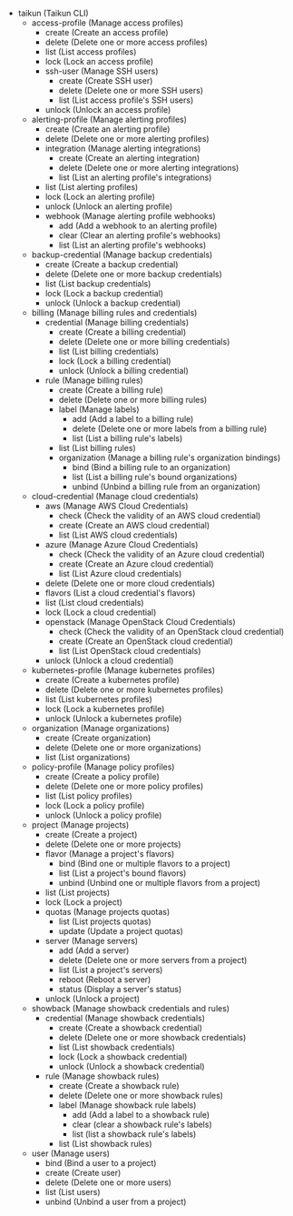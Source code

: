   * taikun (Taikun CLI)
    * access-profile (Manage access profiles)
      * create (Create an access profile)
      * delete (Delete one or more access profiles)
      * list (List access profiles)
      * lock (Lock an access profile)
      * ssh-user (Manage SSH users)
        * create (Create SSH user)
        * delete (Delete one or more SSH users)
        * list (List access profile's SSH users)
      * unlock (Unlock an access profile)
    * alerting-profile (Manage alerting profiles)
      * create (Create an alerting profile)
      * delete (Delete one or more alerting profiles)
      * integration (Manage alerting integrations)
        * create (Create an alerting integration)
        * delete (Delete one or more alerting integrations)
        * list (List an alerting profile's integrations)
      * list (List alerting profiles)
      * lock (Lock an alerting profile)
      * unlock (Unlock an alerting profile)
      * webhook (Manage alerting profile webhooks)
        * add (Add a webhook to an alerting profile)
        * clear (Clear an alerting profile's webhooks)
        * list (List an alerting profile's webhooks)
    * backup-credential (Manage backup credentials)
      * create (Create a backup credential)
      * delete (Delete one or more backup credentials)
      * list (List backup credentials)
      * lock (Lock a backup credential)
      * unlock (Unlock a backup credential)
    * billing (Manage billing rules and credentials)
      * credential (Manage billing credentials)
        * create (Create a billing credential)
        * delete (Delete one or more billing credentials)
        * list (List billing credentials)
        * lock (Lock a billing credential)
        * unlock (Unlock a billing credential)
      * rule (Manage billing rules)
        * create (Create a billing rule)
        * delete (Delete one or more billing rules)
        * label (Manage labels)
          * add (Add a label to a billing rule)
          * delete (Delete one or more labels from a billing rule)
          * list (List a billing rule's labels)
        * list (List billing rules)
        * organization (Manage a billing rule's organization bindings)
          * bind (Bind a billing rule to an organization)
          * list (List a billing rule's bound organizations)
          * unbind (Unbind a billing rule from an organization)
    * cloud-credential (Manage cloud credentials)
      * aws (Manage AWS Cloud Credentials)
        * check (Check the validity of an AWS cloud credential)
        * create (Create an AWS cloud credential)
        * list (List AWS cloud credentials)
      * azure (Manage Azure Cloud Credentials)
        * check (Check the validity of an Azure cloud credential)
        * create (Create an Azure cloud credential)
        * list (List Azure cloud credentials)
      * delete (Delete one or more cloud credentials)
      * flavors (List a cloud credential's flavors)
      * list (List cloud credentials)
      * lock (Lock a cloud credential)
      * openstack (Manage OpenStack Cloud Credentials)
        * check (Check the validity of an OpenStack cloud credential)
        * create (Create an OpenStack cloud credential)
        * list (List OpenStack cloud credentials)
      * unlock (Unlock a cloud credential)
    * kubernetes-profile (Manage kubernetes profiles)
      * create (Create a kubernetes profile)
      * delete (Delete one or more kubernetes profiles)
      * list (List kubernetes profiles)
      * lock (Lock a kubernetes profile)
      * unlock (Unlock a kubernetes profile)
    * organization (Manage organizations)
      * create (Create organization)
      * delete (Delete one or more organizations)
      * list (List organizations)
    * policy-profile (Manage policy profiles)
      * create (Create a policy profile)
      * delete (Delete one or more policy profiles)
      * list (List policy profiles)
      * lock (Lock a policy profile)
      * unlock (Unlock a policy profile)
    * project (Manage projects)
      * create (Create a project)
      * delete (Delete one or more projects)
      * flavor (Manage a project's flavors)
        * bind (Bind one or multiple flavors to a project)
        * list (List a project's bound flavors)
        * unbind (Unbind one or multiple flavors from a project)
      * list (List projects)
      * lock (Lock a project)
      * quotas (Manage projects quotas)
        * list (List projects quotas)
        * update (Update a project quotas)
      * server (Manage servers)
        * add (Add a server)
        * delete (Delete one or more servers from a project)
        * list (List a project's servers)
        * reboot (Reboot a server)
        * status (Display a server's status)
      * unlock (Unlock a project)
    * showback (Manage showback credentials and rules)
      * credential (Manage showback credentials)
        * create (Create a showback credential)
        * delete (Delete one or more showback credentials)
        * list (List showback credentials)
        * lock (Lock a showback credential)
        * unlock (Unlock a showback credential)
      * rule (Manage showback rules)
        * create (Create a showback rule)
        * delete (Delete one or more showback rules)
        * label (Manage showback rule labels)
          * add (Add a label to a showback rule)
          * clear (clear a showback rule's labels)
          * list (list a showback rule's labels)
        * list (List showback rules)
    * user (Manage users)
      * bind (Bind a user to a project)
      * create (Create user)
      * delete (Delete one or more users)
      * list (List users)
      * unbind (Unbind a user from a project)
